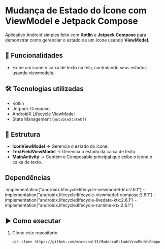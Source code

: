 # Mudança de Estado do Ícone com ViewModel e Jetpack Compose

Aplicativo Android simples feito com **Kotlin** e **Jetpack Compose** para demonstrar como gerenciar o estado de um ícone usando **ViewModel**.

## 📌 Funcionalidades
- Exibe um ícone e caixa de texto na tela, controlando seus estados usando viewmodels.

## 🛠 Tecnologias utilizadas
- Kotlin
- Jetpack Compose
- AndroidX Lifecycle ViewModel
- State Management (`mutableStateOf`)

## 📂 Estrutura
- **IconViewModel** → Gerencia o estado do ícone.
- **TextFieldViewModel** -> Gerencia o estado da caixa de texto
- **MainActivity** → Contém o Composable principal que exibe o ícone e caixa de texto.

## Dependências
-implementation("androidx.lifecycle:lifecycle-viewmodel-ktx:2.6.1")
-implementation("androidx.lifecycle:lifecycle-viewmodel-compose:2.6.1")
-implementation("androidx.lifecycle:lifecycle-livedata-ktx:2.6.1")
-implementation("androidx.lifecycle:lifecycle-runtime-ktx:2.6.1")

## ▶️ Como executar
1. Clone este repositório:
   ```bash
   git clone https://github.com/marcsant13/MudancaEstadoViewModelCompose.git

